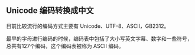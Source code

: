 ## Unicode 编码转换成中文

目前比较流行的编码方式主要有 Unicode、UTF-8、ASCII，GB2312。

最早的字母进行编码的时候，编码表中包括了大小写英文字幕、数字和一些符号，总共有127个编码，这个编码表被称为 ASCII 编码。
